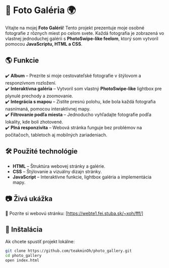 # 📸 Foto Galéria 🌍  

Vitajte na mojej **Foto Galérii**! Tento projekt prezentuje moje osobné fotografie z rôznych miest po celom svete. Každá fotografia je zobrazená vo vlastnej jednoduchej galérii s **PhotoSwipe-like feelom**, ktorý som vytvoril pomocou **JavaScriptu, HTML a CSS**.  

## 🌎 Funkcie  

✔️ **Album** – Prezrite si moje cestovateľské fotografie v štýlovom a responzívnom rozložení.  
✔️ **Interaktívna galéria** – Vytvoril som vlastný **PhotoSwipe-like** lightbox pre plynulé prechody a zoomovanie.  
✔️ **Integrácia s mapou** – Zistite presnú polohu, kde bola každá fotografia nasnímaná, pomocou interaktívnej mapy.  
✔️ **Filtrovanie podľa miesta** – Jednoducho vyhľadajte fotografie podľa lokality, kde boli zhotovené.  
✔️ **Plná responzivita** – Webová stránka funguje bez problémov na počítačoch, tabletoch aj mobilných zariadeniach.  

## 🛠️ Použité technológie  

- **HTML** – Štruktúra webovej stránky a galérie.  
- **CSS** – Štýlovanie a vizuálny dizajn stránky.  
- **JavaScript** – Interaktívne funkcie, lightbox galéria a implementácia mapy.  

## 📷 Živá ukážka  

🔗 Pozrite si webovú stránku: [https://webte1.fei.stuba.sk/~xoh/fff/] 

## 🚀 Inštalácia  

Ak chcete spustiť projekt lokálne:  

```bash
git clone https://github.com/teakminOh/photo_gallery.git
cd photo_gallery
open index.html
